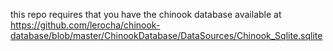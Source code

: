 this repo requires that you have the chinook database available at
https://github.com/lerocha/chinook-database/blob/master/ChinookDatabase/DataSources/Chinook_Sqlite.sqlite